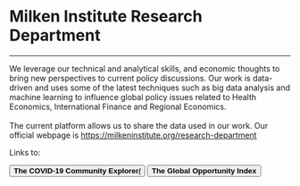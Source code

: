 <H1><b>Milken Institute Research Department </b></H1><Hr>

We leverage our technical and analytical skills, and economic thoughts to bring new perspectives to current policy discussions. Our work is data-driven and uses some of the latest techniques such as big data analysis and machine learning to influence global policy issues related to Health Economics, International Finance and Regional Economics.<br><br>
The current platform allows us to share the data used in our work. Our official webpage is https://milkeninstitute.org/research-department

Links to:

<button class="button button2"><b>The COVID-19 Community Explorer<a href="https://miresearch.github.io/MI-COVID-19-Community-Explorer/" target="_blank">/</a></b></button> <button class="button button2"><b>The Global Opportunity Index<a href="https://miresearch.github.io/Global-Opportunity-Index/" target="_blank"></b></button>


